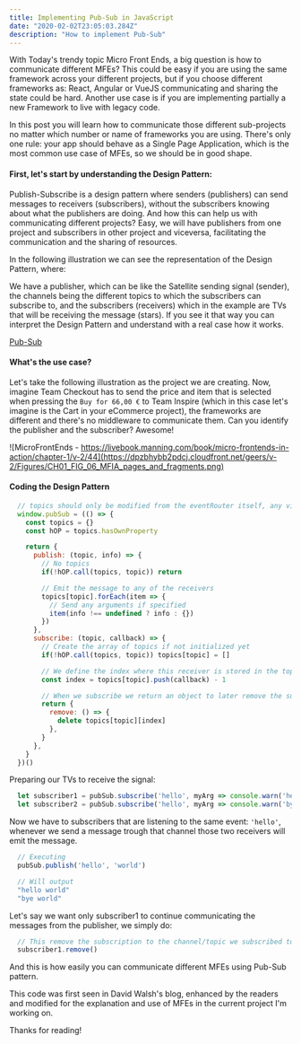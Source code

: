 ```yaml
---
title: Implementing Pub-Sub in JavaScript
date: "2020-02-02T23:05:03.284Z"
description: "How to implement Pub-Sub"
---
```


With Today's trendy topic Micro Front Ends, a big question is how to communicate different MFEs? This could be easy if you are using the same framework across your different projects, but if you choose different frameworks as: React, Angular or VueJS communicating and sharing the state could be hard. Another use case is if you are implementing partially a new Framework to live with legacy code.

In this post you will learn how to communicate those different sub-projects no matter which number or name of frameworks you are using. There's only one rule: your app should behave as a Single Page Application, which is the most common use case of MFEs, so we should be in good shape.

#### First, let's start by understanding the Design Pattern:

Publish-Subscribe is a design pattern where senders (publishers) can send messages to receivers (subscribers), without the subscribers knowing about what the publishers are doing. And how this can help us with communicating different projects? Easy, we will have publishers from one project and subscribers in other project and viceversa, facilitating the communication and the sharing of resources.

In the following illustration we can see the representation of the Design Pattern, where:

We have a publisher, which can be like the Satellite sending signal (sender), the channels being the different topics to which the subscribers can subscribe to, and the subscribers (receivers) which in the example are TVs that will be receiving the message (stars). If you see it that way you can interpret the Design Pattern and understand with a real case how it works.

[Pub-Sub](https://github.com/adancarrasco/my-blog/blob/master/content/assets/implementing-pub-sub-in-js/pub-sub.png?raw=true)

#### What's the use case?

Let's take the following illustration as the project we are creating. Now, imagine Team Checkout has to send the price and item that is selected when pressing the `Buy for 66,00 €` to Team Inspire (which in this case let's imagine is the Cart in your eCommerce project), the frameworks are different and there's no middleware to communicate them. Can you identify the publisher and the subscriber? Awesome!

![MicroFrontEnds - https://livebook.manning.com/book/micro-frontends-in-action/chapter-1/v-2/44](https://dpzbhybb2pdcj.cloudfront.net/geers/v-2/Figures/CH01_FIG_06_MFIA_pages_and_fragments.png)

#### Coding the Design Pattern

```JavaScript
  // topics should only be modified from the eventRouter itself, any violation to the pattern will reflect misbehave
  window.pubSub = (() => {
    const topics = {}
    const hOP = topics.hasOwnProperty

    return {
      publish: (topic, info) => {
        // No topics
        if(!hOP.call(topics, topic)) return

        // Emit the message to any of the receivers
        topics[topic].forEach(item => {
          // Send any arguments if specified
          item(info !== undefined ? info : {})
        })
      },
      subscribe: (topic, callback) => {
        // Create the array of topics if not initialized yet
        if(!hOP.call(topics, topic)) topics[topic] = []

        // We define the index where this receiver is stored in the topics array
        const index = topics[topic].push(callback) - 1

        // When we subscribe we return an object to later remove the subscription
        return {
          remove: () => {
            delete topics[topic][index]
          },
        }
      },
    }
  })()
```

Preparing our TVs to receive the signal:

```JavaScript
  let subscriber1 = pubSub.subscribe('hello', myArg => console.warn('hello', myArg))
  let subscriber2 = pubSub.subscribe('hello', myArg => console.warn('bye', myArg))
```

Now we have to subscribers that are listening to the same event: `'hello'`, whenever we send a message trough that channel those two receivers will emit the message.

```JavaScript
  // Executing
  pubSub.publish('hello', 'world')

  // Will output
  "hello world"
  "bye world"
```

Let's say we want only subscriber1 to continue communicating the messages from the publisher, we simply do:

```JavaScript
  // This remove the subscription to the channel/topic we subscribed to
  subscriber1.remove()
```

And this is how easily you can communicate different MFEs using Pub-Sub pattern.

This code was first seen in David Walsh's blog, enhanced by the readers and modified for the explanation and use of MFEs in the current project I'm working on.

Thanks for reading!
